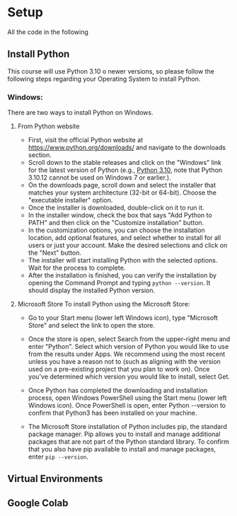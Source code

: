# Setup
All the code in the following 
## Install Python 
This course will use Python 3.10 o newer versions, so please follow the following steps regarding your Operating System to install Python.

### Windows:
There are two ways to install Python on Windows.
1. From Python website
    * First, visit the official Python website at https://www.python.org/downloads/ and navigate to the downloads section.
    * Scroll down to the stable releases and click on the "Windows" link for the latest version of Python (e.g., [Python 3.10](https://www.python.org/downloads/release/python-31010/), note that Python 3.10.12 cannot be used on Windows 7 or earlier.).
    * On the downloads page, scroll down and select the installer that matches your system architecture (32-bit or 64-bit). Choose the "executable installer" option.
    * Once the installer is downloaded, double-click on it to run it.
    * In the installer window, check the box that says "Add Python to PATH" and then click on the "Customize installation" button.
    * In the customization options, you can choose the installation location, add optional features, and select whether to install for all users or just your account. Make the desired selections and click on the "Next" button.
    * The installer will start installing Python with the selected options. Wait for the process to complete.
    * After the installation is finished, you can verify the installation by opening the Command Prompt and typing `python --version`. It should display the installed Python version.
2. Microsoft Store
    To install Python using the Microsoft Store:

    * Go to your Start menu (lower left Windows icon), type "Microsoft Store" and select the link to open the store.

    * Once the store is open, select Search from the upper-right menu and enter "Python". Select which version of Python you would like to use from the results under Apps. We recommend using the most recent unless you have a reason not to (such as aligning with the version used on a pre-existing project that you plan to work on). Once you've determined which version you would like to install, select Get.

    * Once Python has completed the downloading and installation process, open Windows PowerShell using the Start menu (lower left Windows icon). Once PowerShell is open, enter Python --version to confirm that Python3 has been installed on your machine.

    * The Microsoft Store installation of Python includes pip, the standard package manager. Pip allows you to install and manage additional packages that are not part of the Python standard library. To confirm that you also have pip available to install and manage packages, enter `pip --version`.



## Virtual Environments


## Google Colab